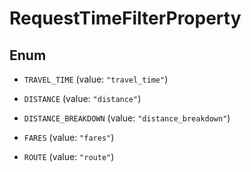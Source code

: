

# RequestTimeFilterProperty

## Enum


* `TRAVEL_TIME` (value: `"travel_time"`)

* `DISTANCE` (value: `"distance"`)

* `DISTANCE_BREAKDOWN` (value: `"distance_breakdown"`)

* `FARES` (value: `"fares"`)

* `ROUTE` (value: `"route"`)



